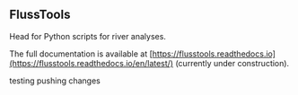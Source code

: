 ## FlussTools

Head for Python scripts for river analyses.

The full documentation is available at [https://flusstools.readthedocs.io](https://flusstools.readthedocs.io/en/latest/) (currently under construction).

testing pushing changes